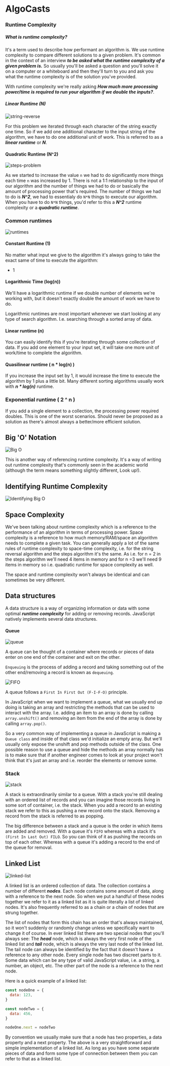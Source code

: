 # AlgoCasts

### Runtime Complexity

##### What is runtime complexity?

It's a term used to describe how performant an algorithm is. We use runtime complexity to compare different solutions to a given problem. It's common in the context of an interview _**to be asked what the runtime complexity of a given problem is.**_
So usually you'll be asked a question and you'll solve it on a computer or a whiteboard and then they'll turn to you and ask you what the runtime complexity is of the solution you've provided.

With runtime complexity we're really asking _**How much more processing power/time is required to run your algorithm if we double the inputs?**_.

##### Linear Runtime (N)

![string-reverse](https://user-images.githubusercontent.com/22747985/36342957-9f6147da-13fd-11e8-8a8e-0cce2b14bd3e.png)

For this problem we iterated through each character of the string exactly one time. So if we add one additional character to the input string of the algorithm, we have to do one additional unit of work. This is referred to as a _**linear runtime**_ or _**N**_.

#### Quadratic Runtime (N^2)

![steps-problem](https://user-images.githubusercontent.com/22747985/36343010-3a6f54f6-13fe-11e8-901e-005523faf626.png)

As we started to increase the value `n` we had to do significantly more things each time `n` was increased by 1. There is not a 1:1 relationship to the input of our algorithm and the number of things we had to do or basically the amount of processing power that's required. The number of things we had to do is _**N^2**_, we had to essentialy do `N*N` things to execute our algorithm. When you have to do `N*N` things, you'd refer to this a _**N^2**_ runtime complexity or a _**quadratic runtime**_.

### Common runtimes

![runtimes](https://user-images.githubusercontent.com/22747985/36343429-1cbc31a8-1404-11e8-9019-996ecff27378.png)

#### Constant Runtime (1)

No matter what input we give to the algorithm it's always going to take the exact same of time to execute the algorithm:

* 1

#### Logarithmic Time (log(n))

We'll have a logarithmic runtime if we double number of elements we're working with, but it doesn't exactly double the amount of work we have to do.

Logarithmic runtimes are most important whenever we start looking at any type of search algorithm. I.e. searching through a sorted array of data.

#### Linear runtime (n)

You can easily identify this if you're iterating through some collection of data. If you add one element to your input set, it will take one more unit of work/time to complete the algorithm.

#### Quasilinear runtime ( n \* log(n) )

If you increase the input set by 1, it would increase the time to execute the algorithm by 1 plus a little bit. Many different sorting algorithms usually work with _**n \* log(n)**_ runtime.

### Exponential runtime ( 2 ^ n )

If you add a single element to a collection, the processing power required doubles. This is one of the worst scenarios. Should never be proposed as a solution as there's almost always a better/more efficient solution.

## Big 'O' Notation

![Big O](https://user-images.githubusercontent.com/22747985/36344510-610a60aa-1413-11e8-87cf-26af905c2fba.png)

This is another way of referencing runtime complexity. It's a way of writing out runtime complexity that's commonly seen in the academic world (although the term means something slightly different, Look up!).

## Identifying Runtime Complexity

![Identifying Big O](https://user-images.githubusercontent.com/22747985/36344562-90053096-1414-11e8-8ad1-7fc556903ad5.png)

## Space Complexity

We've been talking about runtime complexity which is a reference to the performance of an algorithm in terms of processing power. Space complexity is a reference to how much memory/RAM/space an algorithm needs to complete a given task. You can generally apply a lot of the same rules of runtime complexity to space-time complexity, i.e. for the string reversal algorithm and the steps algorithm it's the same. As i.e. for n = 2 in the steps algorithm we'll need 4 items in memory and for n =3 we'll need 9 items in memory so i.e. quadratic runtime for space complexity as well.

The space and runtime complexity won't always be identical and can sometimes be very different.

## Data structures

A data structure is a way of organizing information or data with some optimal _**runtime complexity**_ for adding or removing records. JavaScript natively implements several data structures.

#### Queue

![queue](https://user-images.githubusercontent.com/22747985/36353478-f48c9932-14be-11e8-84c0-73b424f7c3c8.png)

A queue can be thought of a container where records or pieces of data enter on one end of the container and exit on the other.

`Enqueuing` is the process of adding a record and taking something out of the other end/removing a record is known as `dequeuing`.

![FIFO](https://user-images.githubusercontent.com/22747985/36353538-8d718842-14bf-11e8-9d21-b5ca67ebb16e.png)

A queue follows a `First In First Out (F-I-F-O)` principle.

In JavaScript when we want to implement a queue, what we usually end up doing is taking an array and restricting the methods that can be used to interact with the array. I.e. adding an item to an array is done by calling `array.unshift()` and removing an item from the end of the array is done by calling `array.pop()`.

So a very common way of implementing a queue in JavaScript is making a `Queue class` and inside of that class we'd initialize an empty array. But we'll usually only expose the unshift and pop methods outside of the class. One possible reason to use a queue and hide the methods an array normally has is to make sure that if another engineer comes to look at your project won't think that it's just an array and i.e. reorder the elements or remove some.

### Stack

![stack](https://user-images.githubusercontent.com/22747985/36354697-2618ac5a-14d0-11e8-9347-822b5ea92262.png)

A stack is extraordinarily similar to a queue. With a stack you're still dealing with an ordered list of records and you can imagine those records living in some sort of container, i.e. the stack. When you add a record to an existing stack we refer to this as pushing a new record onto the stack. Removing a record from the stack is referred to as popping.

The big difference between a stack and a queue is the order in which items are added and removed. With a queue it's `FIFO` whereas with a stack it's `(First In Last Out) FILO`. So you can think of it as pushing the records on top of each other. Whereas with a queue it's adding a record to the end of the queue for removal.

## Linked List

![linked-list](https://user-images.githubusercontent.com/22747985/36630863-419b4f98-1965-11e8-87c3-fcd3c7dc4b09.png)

A linked list is an ordered collection of data. The collection contains a number of different _**nodes**_. Each node contains some amount of data, along with a reference to the next node. So when we put a handful of these nodes together we refer to it as a linked list as it is quite literally a list of linked nodes. It's also frequently referred to as a chain or a chain of nodes that are strung together.

The list of nodes that form this chain has an order that's always maintained, so it won't suddenly or randomly change unless we specifically want to change it of course. In ever linked list there are two special nodes that you'll always see: The _**head**_ node, which is always the very first node of the linked list and _**tail**_ node, which is always the very last node of the linked list. The tail node can always be identified by the fact that it doesn't have a reference to any other node. Every single node has two discreet parts to it. Some data which can be any type of valid JavaScript value, i.e. a string, a number, an object, etc. The other part of the node is a reference to the next node.

Here is a quick example of a linked list:

```js
const nodeOne = {
  data: 123,
}

const nodeTwo = {
  data: 456,
}

nodeOne.next = nodeTwo
```

By convention we usually make sure that a node has two properties, a data property and a next property. The above is a very straightforward and simple implementation of a linked list. As long as you have some separate pieces of data and form some type of connection between them you can refer to that as a linked list.
